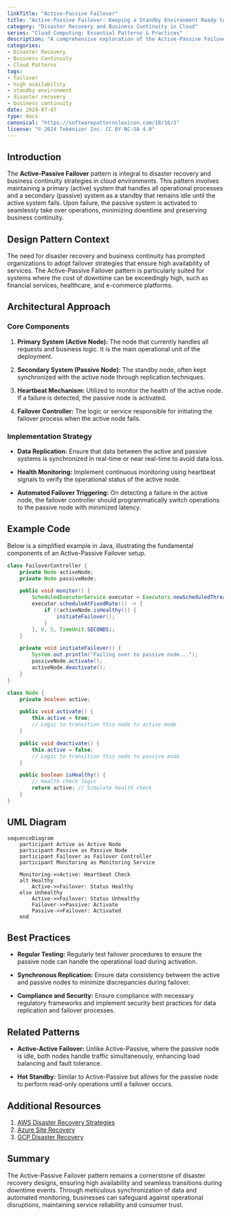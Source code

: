 ```yaml
---
linkTitle: "Active-Passive Failover"
title: "Active-Passive Failover: Keeping a Standby Environment Ready to Take Over"
category: "Disaster Recovery and Business Continuity in Cloud"
series: "Cloud Computing: Essential Patterns & Practices"
description: "A comprehensive exploration of the Active-Passive Failover pattern, which ensures high availability and business continuity by maintaining a standby environment ready to take over operations in case the primary system fails."
categories:
- Disaster Recovery
- Business Continuity
- Cloud Patterns
tags:
- failover
- high availability
- standby environment
- disaster recovery
- business continuity
date: 2024-07-07
type: docs
canonical: "https://softwarepatternslexicon.com/18/16/3"
license: "© 2024 Tokenizer Inc. CC BY-NC-SA 4.0"
---
```


## Introduction

The **Active-Passive Failover** pattern is integral to disaster recovery and business continuity strategies in cloud environments. This pattern involves maintaining a primary (active) system that handles all operational processes and a secondary (passive) system as a standby that remains idle until the active system fails. Upon failure, the passive system is activated to seamlessly take over operations, minimizing downtime and preserving business continuity.

## Design Pattern Context

The need for disaster recovery and business continuity has prompted organizations to adopt failover strategies that ensure high availability of services. The Active-Passive Failover pattern is particularly suited for systems where the cost of downtime can be exceedingly high, such as financial services, healthcare, and e-commerce platforms.

## Architectural Approach

### Core Components

1. **Primary System (Active Node):** The node that currently handles all requests and business logic. It is the main operational unit of the deployment.

2. **Secondary System (Passive Node):** The standby node, often kept synchronized with the active node through replication techniques.

3. **Heartbeat Mechanism:** Utilized to monitor the health of the active node. If a failure is detected, the passive node is activated.

4. **Failover Controller:** The logic or service responsible for initiating the failover process when the active node fails.

### Implementation Strategy

- **Data Replication:** Ensure that data between the active and passive systems is synchronized in real-time or near real-time to avoid data loss.

- **Health Monitoring:** Implement continuous monitoring using heartbeat signals to verify the operational status of the active node.

- **Automated Failover Triggering:** On detecting a failure in the active node, the failover controller should programmatically switch operations to the passive node with minimized latency.

## Example Code

Below is a simplified example in Java, illustrating the fundamental components of an Active-Passive Failover setup.

```java
class FailoverController {
    private Node activeNode;
    private Node passiveNode;

    public void monitor() {
        ScheduledExecutorService executor = Executors.newScheduledThreadPool(1);
        executor.scheduleAtFixedRate(() -> {
            if (!activeNode.isHealthy()) {
                initiateFailover();
            }
        }, 0, 5, TimeUnit.SECONDS);
    }

    private void initiateFailover() {
        System.out.println("Failing over to passive node...");
        passiveNode.activate();
        activeNode.deactivate();
    }
}

class Node {
    private boolean active;

    public void activate() {
        this.active = true;
        // Logic to transition this node to active mode
    }

    public void deactivate() {
        this.active = false;
        // Logic to transition this node to passive mode
    }

    public boolean isHealthy() {
        // Health check logic
        return active; // Simulate health check
    }
}
```

## UML Diagram

```mermaid
sequenceDiagram
    participant Active as Active Node
    participant Passive as Passive Node
    participant Failover as Failover Controller
    participant Monitoring as Monitoring Service

    Monitoring->>Active: Heartbeat Check
    alt Healthy
        Active->>Failover: Status Healthy
    else Unhealthy
        Active->>Failover: Status Unhealthy
        Failover->>Passive: Activate
        Passive->>Failover: Activated
    end
```

## Best Practices

- **Regular Testing:** Regularly test failover procedures to ensure the passive node can handle the operational load during activation.
  
- **Synchronous Replication:** Ensure data consistency between the active and passive nodes to minimize discrepancies during failover.
  
- **Compliance and Security:** Ensure compliance with necessary regulatory frameworks and implement security best practices for data replication and failover processes.

## Related Patterns

- **Active-Active Failover:** Unlike Active-Passive, where the passive node is idle, both nodes handle traffic simultaneously, enhancing load balancing and fault tolerance.

- **Hot Standby:** Similar to Active-Passive but allows for the passive node to perform read-only operations until a failover occurs.

## Additional Resources

1. [AWS Disaster Recovery Strategies](https://aws.amazon.com/disaster-recovery/)
2. [Azure Site Recovery](https://azure.microsoft.com/en-us/services/site-recovery/)
3. [GCP Disaster Recovery](https://cloud.google.com/solutions/disaster-recovery)

## Summary

The Active-Passive Failover pattern remains a cornerstone of disaster recovery designs, ensuring high availability and seamless transitions during downtime events. Through meticulous synchronization of data and automated monitoring, businesses can safeguard against operational disruptions, maintaining service reliability and consumer trust.
